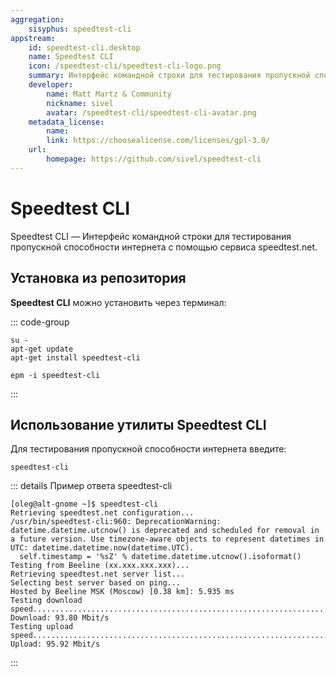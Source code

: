 ```yaml
---
aggregation:
    sisyphus: speedtest-cli
appstream:
    id: speedtest-cli.desktop
    name: Speedtest CLI
    icon: /speedtest-cli/speedtest-cli-logo.png
    summary: Интерфейс командной строки для тестирования пропускной способности интернета с помощью сервиса speedtest.net.
    developer:
        name: Matt Martz & Community
        nickname: sivel
        avatar: /speedtest-cli/speedtest-cli-avatar.png
    metadata_license:
        name:
        link: https://choosealicense.com/licenses/gpl-3.0/
    url:
        homepage: https://github.com/sivel/speedtest-cli
---
```




# Speedtest CLI

Speedtest CLI — Интерфейс командной строки для тестирования пропускной способности интернета с помощью сервиса speedtest.net.

## Установка из репозитория

**Speedtest CLI** можно установить через терминал:

::: code-group

```shell[apt-get]
su -
apt-get update
apt-get install speedtest-cli
```
```shell[epm]
epm -i speedtest-cli
```
:::

## Использование утилиты Speedtest CLI

Для тестирования пропускной способности интернета введите:

```shell
speedtest-cli
```

::: details Пример ответа speedtest-cli
```shell
[oleg@alt-gnome ~]$ speedtest-cli
Retrieving speedtest.net configuration...
/usr/bin/speedtest-cli:960: DeprecationWarning: datetime.datetime.utcnow() is deprecated and scheduled for removal in a future version. Use timezone-aware objects to represent datetimes in UTC: datetime.datetime.now(datetime.UTC).
  self.timestamp = '%sZ' % datetime.datetime.utcnow().isoformat()
Testing from Beeline (xx.xxx.xxx.xxx)...
Retrieving speedtest.net server list...
Selecting best server based on ping...
Hosted by Beeline MSK (Moscow) [0.38 km]: 5.935 ms
Testing download speed................................................................................
Download: 93.80 Mbit/s
Testing upload speed......................................................................................................
Upload: 95.92 Mbit/s

```
:::
